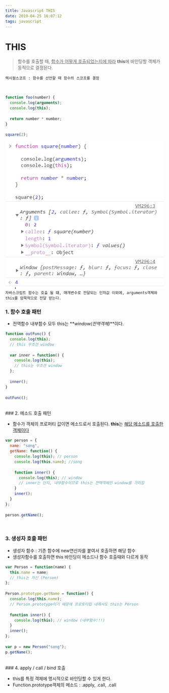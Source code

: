 ```yaml
---
title: Javascript THIS
date: 2019-04-25 16:07:12
tags: javascript
---
```


# THIS

> 함수를 호출할 때, <u>함수가 어떻게 호출되었는지에 따라</u> **this**에 바인딩할 객체가 동적으로 결정된다.

`렉시컬스코프 : 함수를 선언할 때 함수의 스코프를 결정`

<br>

```js
function foo(number) {
  console.log(arguments);
  console.log(this);

  return number * number;
}

square(2);
```

![this](https://github.com/songji1165/songji1165.github.io/blob/build/source/_posts/Javascript/this.jpg?raw=true)
`자바스크립트 함수는 호출 될 떄, 매개변수로 전달되는 인자값 이외에, arguments객체와 this를 암묵적으로 전달 받는다.`
<br>

### 1. 함수 호출 패턴

- 전역함수 내부함수 모두 this는 **_window(전역객체)_**이다.

```js
function outFunc() {
  console.log(this);
  // this 무조건 window

  var inner = function() {
    console.log(this);
    // this는 무조건 window
  };

  inner();
}

outFunc();
```

<br>
### 2. 메소드 호출 패턴

- 함수가 객체의 프로퍼티 값이면 메소드로서 호출된다. **this**는 <u>해당 메소드를 호출한 객체이다</u>

```js
var person = {
  name: "song",
  getName: function() {
    console.log(this); // person
    console.log(this.name); //song

    function inner() {
      console.log(this); // window
      // inner는 단지, 내부함수이므로 this는 전역객체인 window를 가리킴
    }
    inner();
  }
};

person.getName();
```

<br>

### 3. 생성자 호출 패턴

- 생성자 함수 : 기존 함수에 new연산자를 붙여서 호출하면 해당 함수
- 생성자함수를 호출하면 this 바인딩이 메소드나 함수 호출때와 다르게 동작

```js
var Person = function(name) {
  this.name = name;
  // this는 자신 (Person)
};

Person.prototype.getName = function() {
  console.log(this.name);
  // Person.prototype이기 때문에 프로토타입 내에서도 this는 Person

  function inner() {
    console.log(this); // window (내부함수!!!)
  }
  inner();
};

var p = new Person("song");
p.getName();
```

<br>
### 4. apply / call / bind 호출

- this를 특정 객체에 명시적으로 바인딩할 수 있게 한다.
- Function.prototype객체의 메소드 : .apply, .call, .call
